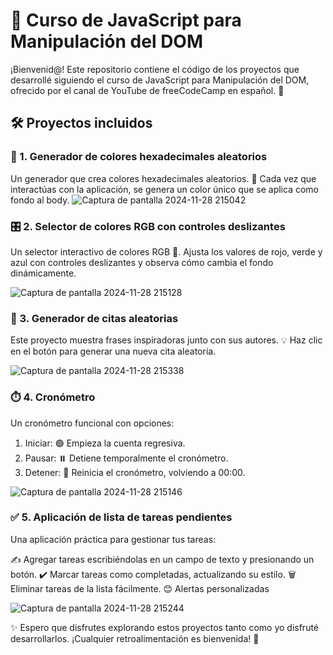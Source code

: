 # 🌟 Curso de JavaScript para Manipulación del DOM
¡Bienvenid@! Este repositorio contiene el código de los proyectos que desarrollé siguiendo el curso de JavaScript para Manipulación del DOM, ofrecido por el canal de YouTube de freeCodeCamp en español. 🚀

## 🛠️ Proyectos incluidos

### 🎨 1. Generador de colores hexadecimales aleatorios
Un generador que crea colores hexadecimales aleatorios. 🎲 Cada vez que interactúas con la aplicación, se genera un color único que se aplica como fondo al body.
![Captura de pantalla 2024-11-28 215042](https://github.com/user-attachments/assets/a427b30e-b064-4a51-b967-8b77601ee8ac)


### 🎛️ 2. Selector de colores RGB con controles deslizantes
Un selector interactivo de colores RGB 🌈. Ajusta los valores de rojo, verde y azul con controles deslizantes y observa cómo cambia el fondo dinámicamente.

![Captura de pantalla 2024-11-28 215128](https://github.com/user-attachments/assets/ec82a472-0b9f-4efc-a7c0-993e1b9b360d)


### 📝 3. Generador de citas aleatorias
Este proyecto muestra frases inspiradoras junto con sus autores. 💡 Haz clic en el botón para generar una nueva cita aleatoria.

![Captura de pantalla 2024-11-28 215338](https://github.com/user-attachments/assets/41b455e8-0b3b-4da2-ad01-43312e1d75fa)


### ⏱️ 4. Cronómetro
Un cronómetro funcional con opciones:

1. Iniciar: 🟢 Empieza la cuenta regresiva.
2. Pausar: ⏸️ Detiene temporalmente el cronómetro.
3. Detener: 🔴 Reinicia el cronómetro, volviendo a 00:00.
   
![Captura de pantalla 2024-11-28 215146](https://github.com/user-attachments/assets/c3fb108e-221f-4046-b9b7-e4e880db29d7)

### ✅ 5. Aplicación de lista de tareas pendientes
Una aplicación práctica para gestionar tus tareas:

✍️ Agregar tareas escribiéndolas en un campo de texto y presionando un botón.
✔️ Marcar tareas como completadas, actualizando su estilo.
🗑️ Eliminar tareas de la lista fácilmente.
😊 Alertas personalizadas

![Captura de pantalla 2024-11-28 215244](https://github.com/user-attachments/assets/afd679ec-8442-4b64-852d-1a0c488e31f4)

✨ Espero que disfrutes explorando estos proyectos tanto como yo disfruté desarrollarlos. ¡Cualquier retroalimentación es bienvenida! 💬
